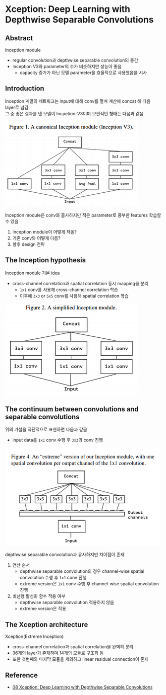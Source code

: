 # Xception: Deep Learning with Depthwise Separable Convolutions
## Abstract
Inception module
- regular convolution과 depthwise separable convolution의 중간
- Inception V3와 parameter의 수가 비슷하지만 성능이 좋음
    - capacity 증가가 아닌 모델 parameter을 효율적으로 사용했음을 시사

## Introduction
Inception 계열의 네트워크는 input에 대해 conv를 펼쳐 계산해 concat 해 다음 layer로 넘김  
그 중 좋은 결과를 낸 모델이 Incpetion-V3이며 보편적인 형태는 다음과 같음

<img src='images/inception_v3.png'>

Inception module은 conv와 흡사하지만 적은 parameter로 풍부한 features 학습할 수 있음
1. Inception module이 어떻게 작동?
2. 기존 conv와 어떻게 다름?
3. 향후 design 전략

## The Inception hypothesis
Inception module 기본 idea
- cross-channel correlation과 spatial correlation 동시 mapping을 분리
    - `1x1` conv를 사용해 cross-channel correlation 학습
    - 이후에 `3x3` or `5x5` conv를 사용해 spatial correlation 학습

<img src='images/simplified.png'>

## The continuum between convolutions and separable convolutions
위의 가설을 극단적으로 표현하면 다음과 같음
- input data를 `1x1` conv 수행 후 `3x3`의 conv 진행

<img src='images/extreme.png'>

depthwise separable convolution과 유사하지만 차이점이 존재
1. 연산 순서
    - depthwise separable convolution의 경우 channel-wise spatial convolution 수행 후 `1x1` conv 진행
    - extreme version은 `1x1` conv 수행 후 channel-wise spatial convolution 진행
2. 비선형 활성화 함수 적용 여부
    - depthwise separable convolution 적용하지 않음
    - extreme version은 적용

## The Xception architecture
Xception(Extreme Inception)
- cross-channel correlation과 spatial correlation을 완벽히 분리
- 36개의 layer가 존재하며 14개의 모듈로 구조화 됨
- 또한 첫번째와 마지막 모듈을 제외하고 linear residual connection이 존재


## Reference
- [08 Xception: Deep Learning with Depthwise Separable Convolutions](https://wikidocs.net/122179)